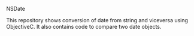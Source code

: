 NSDate

This repository shows conversion of date from string and viceversa using ObjectiveC.
It also contains code to compare two date objects.
